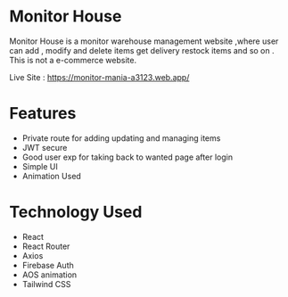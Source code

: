 # Monitor House

Monitor House is a monitor warehouse management website ,where user can add , modify and delete items get delivery restock items and so on . This is not a e-commerce website.

Live Site : https://monitor-mania-a3123.web.app/

# Features

- Private route for adding updating and managing items
- JWT secure
- Good user exp for taking back to wanted page after login
- Simple UI
- Animation Used

# Technology Used

- React
- React Router
- Axios
- Firebase Auth
- AOS animation
- Tailwind CSS
